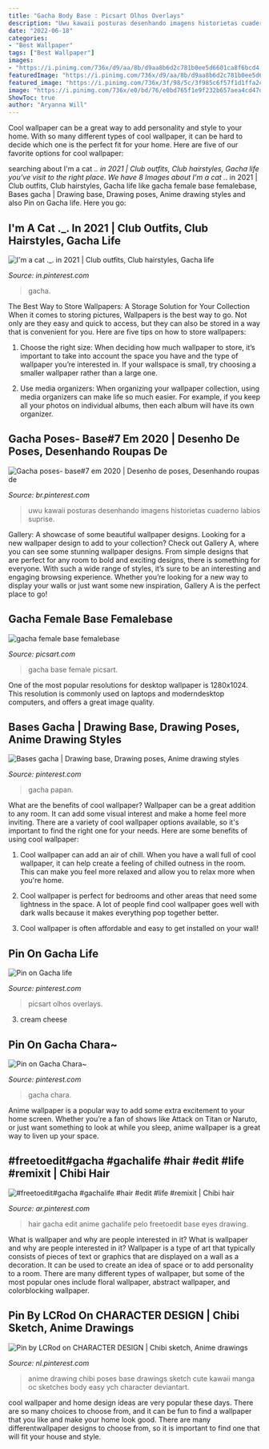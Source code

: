 ```yaml
---
title: "Gacha Body Base : Picsart Olhos Overlays"
description: "Uwu kawaii posturas desenhando imagens historietas cuaderno labios suprise"
date: "2022-06-18"
categories:
- "Best Wallpaper"
tags: ["Best Wallpaper"]
images:
- "https://i.pinimg.com/736x/d9/aa/8b/d9aa8b6d2c781b0ee5d6601ca8f6bcd4.jpg"
featuredImage: "https://i.pinimg.com/736x/d9/aa/8b/d9aa8b6d2c781b0ee5d6601ca8f6bcd4.jpg"
featured_image: "https://i.pinimg.com/736x/3f/98/5c/3f985c6f57f1d1ffa2c02edcc85f959b.jpg"
image: "https://i.pinimg.com/736x/e0/bd/76/e0bd765f1e9f232b657aea4cd47d6531.jpg"
ShowToc: true
author: "Aryanna Will"
---
```



Cool wallpaper can be a great way to add personality and style to your home. With so many different types of cool wallpaper, it can be hard to decide which one is the perfect fit for your home. Here are five of our favorite options for cool wallpaper: 

	

		
searching about I&#039;m a cat ._. in 2021 | Club outfits, Club hairstyles, Gacha life you've visit to the right place. We have 8 Images about I&#039;m a cat ._. in 2021 | Club outfits, Club hairstyles, Gacha life like gacha female base femalebase, Bases gacha | Drawing base, Drawing poses, Anime drawing styles and also Pin on Gacha life. Here you go:
		
    
## I&#039;m A Cat ._. In 2021 | Club Outfits, Club Hairstyles, Gacha Life

<img loading=lazy src="https://i.pinimg.com/736x/dc/cf/96/dccf969a64b11d4ac629d3e978143476.jpg" onerror="this.onerror=null;this.src='https://tse3.mm.bing.net/th?id=OIP.PLzkvXD3PVErSa7iGyRVygHaJ5&amp;pid=15.1';" alt="I&#039;m a cat ._. in 2021 | Club outfits, Club hairstyles, Gacha life">

_Source: in.pinterest.com_

>gacha. 

	

The Best Way to Store Wallpapers: A Storage Solution for Your Collection
When it comes to storing pictures, Wallpapers is the best way to go. Not only are they easy and quick to access, but they can also be stored in a way that is convenient for you. Here are five tips on how to store wallpapers:
1) Choose the right size: When deciding how much wallpaper to store, it’s important to take into account the space you have and the type of wallpaper you’re interested in. If your wallspace is small, try choosing a smaller wallpaper rather than a large one.

2) Use media organizers: When organizing your wallpaper collection, using media organizers can make life so much easier. For example, if you keep all your photos on individual albums, then each album will have its own organizer.

    
## Gacha Poses- Base#7 Em 2020 | Desenho De Poses, Desenhando Roupas De

<img loading=lazy src="https://i.pinimg.com/736x/f3/35/8b/f3358beeb49bace132c1336129a83d8f.jpg" onerror="this.onerror=null;this.src='https://tse3.mm.bing.net/th?id=OIP.25iigWYdrqwqfgSXv476RgHaJx&amp;pid=15.1';" alt="Gacha poses- base#7 em 2020 | Desenho de poses, Desenhando roupas de">

_Source: br.pinterest.com_

>uwu kawaii posturas desenhando imagens historietas cuaderno labios suprise. 

	

Gallery: A showcase of some beautiful wallpaper designs.
Looking for a new wallpaper design to add to your collection? Check out Gallery A, where you can see some stunning wallpaper designs. From simple designs that are perfect for any room to bold and exciting designs, there is something for everyone. With such a wide range of styles, it’s sure to be an interesting and engaging browsing experience. Whether you’re looking for a new way to display your walls or just want some new inspiration, Gallery A is the perfect place to go!





	
	
    
## Gacha Female Base Femalebase

<img loading=lazy src="https://cdn141.picsart.com/294050169013211.png" onerror="this.onerror=null;this.src='https://tse2.mm.bing.net/th?id=OIP.1CGX-p9gI2WP8J5ITFJzvAHaJ6&amp;pid=15.1';" alt="gacha female base femalebase">

_Source: picsart.com_

>gacha base female picsart. 

	

One of the most popular resolutions for desktop wallpaper is 1280x1024. This resolution is commonly used on laptops and moderndesktop computers, and offers a great image quality.

    
## Bases Gacha | Drawing Base, Drawing Poses, Anime Drawing Styles

<img loading=lazy src="https://i.pinimg.com/736x/0f/5d/c3/0f5dc3a36596e4cb5f20b745f19d2aa0.jpg" onerror="this.onerror=null;this.src='https://tse3.mm.bing.net/th?id=OIP.GCv2x6GYgPzZEp7MuQWhjQHaHh&amp;pid=15.1';" alt="Bases gacha | Drawing base, Drawing poses, Anime drawing styles">

_Source: pinterest.com_

>gacha papan. 

	

What are the benefits of cool wallpaper?
Wallpaper can be a great addition to any room. It can add some visual interest and make a home feel more inviting. There are a variety of cool wallpaper options available, so it's important to find the right one for your needs. Here are some benefits of using cool wallpaper: 
1. Cool wallpaper can add an air of chill. When you have a wall full of cool wallpaper, it can help create a feeling of chilled outness in the room. This can make you feel more relaxed and allow you to relax more when you're home. 

2. Cool wallpaper is perfect for bedrooms and other areas that need some lightness in the space. A lot of people find cool wallpaper goes well with dark walls because it makes everything pop together better. 

3. Cool wallpaper is often affordable and easy to get installed on your wall!

    
## Pin On Gacha Life

<img loading=lazy src="https://i.pinimg.com/736x/3f/98/5c/3f985c6f57f1d1ffa2c02edcc85f959b.jpg" onerror="this.onerror=null;this.src='https://tse1.mm.bing.net/th?id=OIP.4d9xBa5HYxVOnN71iMa7zwHaK4&amp;pid=15.1';" alt="Pin on Gacha life">

_Source: pinterest.com_

>picsart olhos overlays. 

	

3. cream cheese 

    
## Pin On Gacha Chara~

<img loading=lazy src="https://i.pinimg.com/736x/e0/bd/76/e0bd765f1e9f232b657aea4cd47d6531.jpg" onerror="this.onerror=null;this.src='https://tse3.mm.bing.net/th?id=OIP.qa64glW1tlMvgX5t44xS_QHaHa&amp;pid=15.1';" alt="Pin on Gacha Chara~">

_Source: pinterest.com_

>gacha chara. 

	

Anime wallpaper is a popular way to add some extra excitement to your home screen. Whether you’re a fan of shows like Attack on Titan or Naruto, or just want something to look at while you sleep, anime wallpaper is a great way to liven up your space.

    
## #freetoedit#gacha #gachalife #hair #edit #life #remixit | Chibi Hair

<img loading=lazy src="https://i.pinimg.com/736x/50/ad/d8/50add8cfc034554c47b6a4afa8690e62.jpg" onerror="this.onerror=null;this.src='https://tse1.mm.bing.net/th?id=OIP.rooU25lopCOkOd_AGyuFHAAAAA&amp;pid=15.1';" alt="#freetoedit#gacha #gachalife #hair #edit #life #remixit | Chibi hair">

_Source: ar.pinterest.com_

>hair gacha edit anime gachalife pelo freetoedit base eyes drawing. 

	

What is wallpaper and why are people interested in it?
What is wallpaper and why are people interested in it?
Wallpaper is a type of art that typically consists of pieces of text or graphics that are displayed on a wall as a decoration. It can be used to create an idea of space or to add personality to a room. There are many different types of wallpaper, but some of the most popular ones include floral wallpaper, abstract wallpaper, and colorblocking wallpaper.

    
## Pin By LCRod On CHARACTER DESIGN | Chibi Sketch, Anime Drawings

<img loading=lazy src="https://i.pinimg.com/736x/d9/aa/8b/d9aa8b6d2c781b0ee5d6601ca8f6bcd4.jpg" onerror="this.onerror=null;this.src='https://tse1.mm.bing.net/th?id=OIP.-jLhhBUwQdg6aWvBX1Y0UwHaHa&amp;pid=15.1';" alt="Pin by LCRod on CHARACTER DESIGN | Chibi sketch, Anime drawings">

_Source: nl.pinterest.com_

>anime drawing chibi poses base drawings sketch cute kawaii manga oc sketches body easy ych character deviantart. 

	

cool wallpaper and home design ideas are very popular these days. There are so many choices to choose from, and it can be fun to find a wallpaper that you like and make your home look good. There are many differentwallpaper designs to choose from, so it is important to find one that will fit your house and style.

